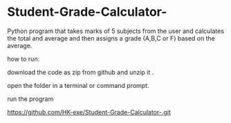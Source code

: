 # Student-Grade-Calculator-
Python program that takes marks of 5 subjects from the user and calculates the total and average and then assigns a grade (A,B,C or F) based on the average.

 how to run:                              
               
download the code as zip from github and unzip it .

open the folder in a terminal or command prompt.               

run the program

https://github.com/HK-exe/Student-Grade-Calculator-.git


